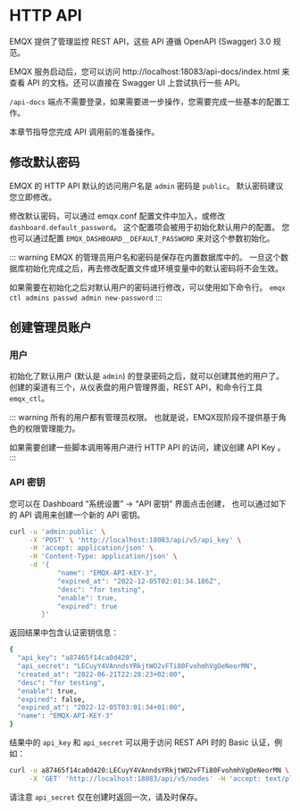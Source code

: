 # HTTP API

EMQX 提供了管理监控 REST API，这些 API 遵循 OpenAPI (Swagger) 3.0 规范。


EMQX 服务启动后，您可以访问 http://localhost:18083/api-docs/index.html 来
查看 API 的文档。还可以直接在 Swagger UI 上尝试执行一些 API。

`/api-docs` 端点不需要登录，如果需要进一步操作，您需要完成一些基本的配置工作。

本章节指导您完成 API 调用前的准备操作。

## 修改默认密码

EMQX 的 HTTP API 默认的访问用户名是 `admin` 密码是 `public`。
默认密码建议您立即修改。

修改默认密码，可以通过 emqx.conf 配置文件中加入，或修改 `dashboard.default_password`。
这个配置项会被用于初始化默认用户的配置。
您也可以通过配置 `EMQX_DASHBOARD__DEFAULT_PASSWORD` 来对这个参数初始化。

::: warning
EMQX 的管理员用户名和密码是保存在内置数据库中的。
一旦这个数据库初始化完成之后，再去修改配置文件或环境变量中的默认密码将不会生效。

如果需要在初始化之后对默认用户的密码进行修改，可以使用如下命令行。
`emqx ctl admins passwd admin new-password`
:::

## 创建管理员账户

### 用户

初始化了默认用户 (默认是 `admin`) 的登录密码之后，就可以创建其他的用户了。
创建的渠道有三个，从仪表盘的用户管理界面，REST API，和命令行工具 `emqx_ctl`。

::: warning
所有的用户都有管理员权限。
也就是说，EMQX现阶段不提供基于角色的权限管理能力。

如果需要创建一些脚本调用等用户进行 HTTP API 的访问，建议创建 API Key 。
:::

### API 密钥

您可以在 Dashboard “系统设置” -> “API 密钥” 界面点击创建，
也可以通过如下的 API 调用来创建一个新的 API 密钥。

```bash
curl -u 'admin:public' \
     -X 'POST' \ 'http://localhost:18083/api/v5/api_key' \
     -H 'accept: application/json' \
     -H 'Content-Type: application/json' \
     -d '{
            "name": "EMQX-API-KEY-3",
            "expired_at": "2022-12-05T02:01:34.186Z",
            "desc": "for testing",
            "enable": true,
            "expired": true
        }'
```

返回结果中包含认证密钥信息：

```bash
{
  "api_key": "a87465f14ca0d420",
  "api_secret": "LECuyY4VAnndsYRkjtWO2vFTi80FvohmhVgOeNeorMN",
  "created_at": "2022-06-21T22:28:23+02:00",
  "desc": "for testing",
  "enable": true,
  "expired": false,
  "expired_at": "2022-12-05T03:01:34+01:00",
  "name": "EMQX-API-KEY-3"
}
```

结果中的 `api_key` 和 `api_secret` 可以用于访问 REST API 时的 Basic 认证，例如：

```bash
curl -u a87465f14ca0d420:LECuyY4VAnndsYRkjtWO2vFTi80FvohmhVgOeNeorMN \
     -X 'GET' 'http://localhost:18083/api/v5/nodes' -H 'accept: text/plain'
```

请注意 `api_secret` 仅在创建时返回一次，请及时保存。
